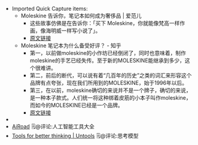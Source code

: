 - Imported Quick Capture items:
    - Moleskine 告诉你，笔记本如何成为奢侈品 | 爱范儿
        - 这些故事仿佛是在告诉你：「买下 Moleskine，你就能像梵高一样作画，像海明威一样写小说了」。
        - [原文链接](https://www.ifanr.com/coolbuy/712637)
    - Moleskine 笔记本为什么备受好评？ - 知乎
        - 第一，以前做moleskine的小作坊已经倒闭了，同时也意味着，制作moleskine的手艺已经失传。至于新的MOLESKINE能继承到多少，这个很难讲。
        - 第二，前后的断代，可以说有着“几百年的历史”之类的词汇来形容这个品牌有点夸张，现在我们所用到的MOLESKINE，始于1996年以后。
        - 第三，在以前，moleskine确切的来说并不是一个牌子，确切的来说，是一种本子款式。人们统一将这种绑着皮筋的小本子叫作moleskine，而如今的MOLESKINE已经是一个品牌。
        - [原文链接](https://www.zhihu.com/question/19555454)
- 
- [AiRoad](https://airoad.io/tools) 🗒@评论:人工智能工具大全
- [Tools for better thinking | Untools](https://untools.co/) 🗒@评论:思考模型 
